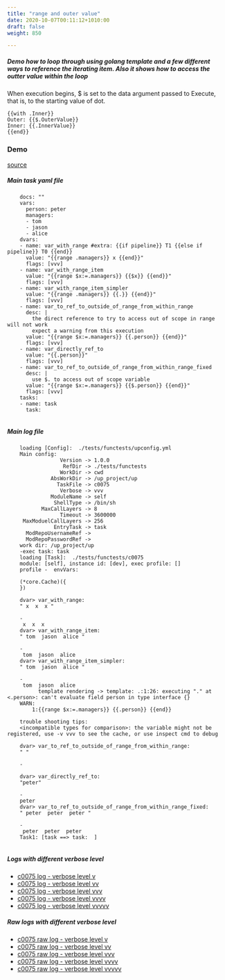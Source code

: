 ```yaml
---
title: "range and outer value"
date: 2020-10-07T00:11:12+1010:00
draft: false
weight: 850

---
```


##### Demo how to loop through using golang template and a few different ways to reference the iterating item. Also it shows how to access the outter value within the loop

When execution begins, $ is set to the data argument passed to Execute, that is, to the starting value of dot.

```
{{with .Inner}}
Outer: {{$.OuterValue}}
Inner: {{.InnerValue}}
{{end}}
```


### Demo








[source](https://github.com/upcmd/up/blob/master/tests/functests/c0075.yml)

##### Main task yaml file
```
    docs: ""
    vars:
      person: peter
      managers:
      - tom
      - jason
      - alice
    dvars:
    - name: var_with_range #extra: {{if pipeline}} T1 {{else if pipeline}} T0 {{end}}
      value: "{{range .managers}} x {{end}}"
      flags: [vvv]
    - name: var_with_range_item
      value: "{{range $x:=.managers}} {{$x}} {{end}}"
      flags: [vvv]
    - name: var_with_range_item_simpler
      value: "{{range .managers}} {{.}} {{end}}"
      flags: [vvv]
    - name: var_to_ref_to_outside_of_range_from_within_range
      desc: |
        the direct reference to try to access out of scope in range will not work
        expect a warning from this execution
      value: "{{range $x:=.managers}} {{.person}} {{end}}"
      flags: [vvv]
    - name: var_directly_ref_to
      value: "{{.person}}"
      flags: [vvv]
    - name: var_to_ref_to_outside_of_range_from_within_range_fixed
      desc: |
        use $. to access out of scope variable
      value: "{{range $x:=.managers}} {{$.person}} {{end}}"
      flags: [vvv]
    tasks:
    - name: task
      task:
    
```
##### Main log file
```
    loading [Config]:  ./tests/functests/upconfig.yml
    Main config:
                 Version -> 1.0.0
                  RefDir -> ./tests/functests
                 WorkDir -> cwd
              AbsWorkDir -> /up_project/up
                TaskFile -> c0075
                 Verbose -> vvv
              ModuleName -> self
               ShellType -> /bin/sh
           MaxCallLayers -> 8
                 Timeout -> 3600000
     MaxModuelCallLayers -> 256
               EntryTask -> task
      ModRepoUsernameRef -> 
      ModRepoPasswordRef -> 
    work dir: /up_project/up
    -exec task: task
    loading [Task]:  ./tests/functests/c0075
    module: [self], instance id: [dev], exec profile: []
    profile -  envVars:
    
    (*core.Cache)({
    })
    
    dvar> var_with_range:
    " x  x  x "
    
    -
     x  x  x 
    dvar> var_with_range_item:
    " tom  jason  alice "
    
    -
     tom  jason  alice 
    dvar> var_with_range_item_simpler:
    " tom  jason  alice "
    
    -
     tom  jason  alice 
          template rendering -> template: .:1:26: executing "." at <.person>: can't evaluate field person in type interface {}
    WARN:
        1:{{range $x:=.managers}} {{.person}} {{end}}
    
    trouble shooting tips:
    <incompatible types for comparison>: the variable might not be registered, use -v vvv to see the cache, or use inspect cmd to debug
    
    dvar> var_to_ref_to_outside_of_range_from_within_range:
    " "
    
    -
     
    dvar> var_directly_ref_to:
    "peter"
    
    -
    peter
    dvar> var_to_ref_to_outside_of_range_from_within_range_fixed:
    " peter  peter  peter "
    
    -
     peter  peter  peter 
    Task1: [task ==> task:  ]
    
```


##### Logs with different verbose level
* [c0075 log - verbose level v](../../logs/c0075_v)
* [c0075 log - verbose level vv](../../logs/c0075_vv)
* [c0075 log - verbose level vvv](../../logs/c0075_vvvv)
* [c0075 log - verbose level vvvv](../../logs/c0075_vvvv)
* [c0075 log - verbose level vvvvv](../../logs/c0075_vvvvv)

##### Raw logs with different verbose level
* [c0075 raw log - verbose level v](../../reflogs/c0075_v.log)
* [c0075 raw log - verbose level vv](../../reflogs/c0075_vv.log)
* [c0075 raw log - verbose level vvv](../../reflogs/c0075_vvv.log)
* [c0075 raw log - verbose level vvvv](../../reflogs/c0075_vvvv.log)
* [c0075 raw log - verbose level vvvvv](../../reflogs/c0075_vvvvv.log)







